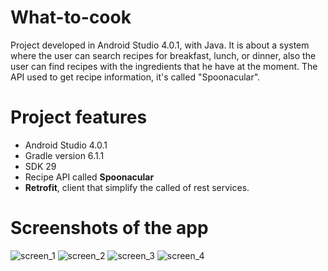 # What-to-cook
Project developed in Android Studio 4.0.1, with Java. It is about a system where the user can search recipes for breakfast, lunch, or dinner, also the user can find recipes with the ingredients that he have at the moment. The API used to get recipe information, it's called "Spoonacular".


# Project features

- Android Studio 4.0.1
- Gradle version 6.1.1
- SDK 29
- Recipe API called **Spoonacular**
- **Retrofit**, client that simplify the called of rest services.


# Screenshots of the app

![screen_1](https://user-images.githubusercontent.com/59579790/117865844-c4a08b80-b26c-11eb-809b-d62524019f2d.png)
![screen_2](https://user-images.githubusercontent.com/59579790/117865859-c8341280-b26c-11eb-8f75-ca54c7d80ae9.png)
![screen_3](https://user-images.githubusercontent.com/59579790/117865864-c9653f80-b26c-11eb-939a-8230aaa5dac9.png)
![screen_4](https://user-images.githubusercontent.com/59579790/117865867-ca966c80-b26c-11eb-9e87-9eb3415c993d.png)

